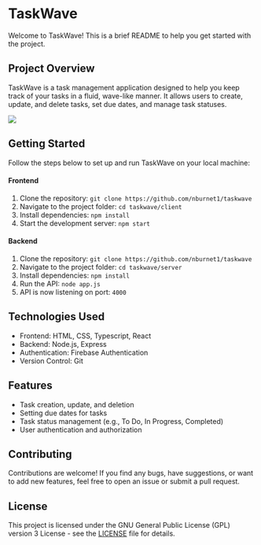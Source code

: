 <!DOCTYPE html>
<html lang="en">
<body>
  <h1>TaskWave</h1>
  <p>Welcome to TaskWave! This is a brief README to help you get started with the project.</p>

  <h2>Project Overview</h2>
  <p>
    TaskWave is a task management application designed to help you keep track of your tasks in a fluid, wave-like manner. It allows users to create, update, and delete tasks, set due dates, and manage task statuses.
  </p>

  <img src="https://burnette.tech/img/wavecap.png"/>

  <h2>Getting Started</h2>
  <p>
    Follow the steps below to set up and run TaskWave on your local machine:
  </p>
  <h4>Frontend</h4>
  <ol>
    <li>Clone the repository: <code>git clone https://github.com/nburnet1/taskwave</code></li>
    <li>Navigate to the project folder: <code>cd taskwave/client</code></li>
    <li>Install dependencies: <code>npm install</code></li>
    <li>Start the development server: <code>npm start</code></li>
  </ol>

  <h4>Backend</h4>
  <ol>
    <li>Clone the repository: <code>git clone https://github.com/nburnet1/taskwave</code></li>
    <li>Navigate to the project folder: <code>cd taskwave/server</code></li>
    <li>Install dependencies: <code>npm install</code></li>
    <li>Run the API: <code>node app.js</code></li>
    <li>API is now listening on port: <code>4000</code></li>
  </ol>

  <h2>Technologies Used</h2>
  <ul>
    <li>Frontend: HTML, CSS, Typescript, React</li>
    <li>Backend: Node.js, Express</li>
    <li>Authentication: Firebase Authentication</li>
    <li>Version Control: Git</li>
  </ul>

  <h2>Features</h2>
  <ul>
    <li>Task creation, update, and deletion</li>
    <li>Setting due dates for tasks</li>
    <li>Task status management (e.g., To Do, In Progress, Completed)</li>
    <li>User authentication and authorization</li>
  </ul>

  <h2>Contributing</h2>
  <p>
    Contributions are welcome! If you find any bugs, have suggestions, or want to add new features, feel free to open an issue or submit a pull request.
  </p>

  <h2>License</h2>
  <p>
    This project is licensed under the GNU General Public License (GPL) version 3 License - see the <a href="LICENSE">LICENSE</a> file for details.
  </p>
</body>
</html>
